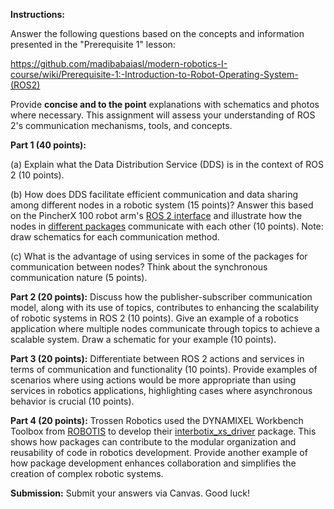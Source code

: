 **Instructions:**

Answer the following questions based on the concepts and information presented in the "Prerequisite 1" lesson:

https://github.com/madibabaiasl/modern-robotics-I-course/wiki/Prerequisite-1:-Introduction-to-Robot-Operating-System-(ROS2)

Provide **concise and to the point** explanations with schematics and photos where necessary. This assignment will assess your understanding of ROS 2's communication mechanisms, tools, and concepts.

**Part 1 (40 points):** 

(a) Explain what the Data Distribution Service (DDS) is in the context of ROS 2 (10 points). 

(b) How does DDS facilitate efficient communication and data sharing among different nodes in a robotic system (15 points)? Answer this based on the PincherX 100 robot arm's [ROS 2 interface](https://docs.trossenrobotics.com/interbotix_xsarms_docs/ros_interface/ros2/overview.html) and illustrate how the nodes in [different packages](https://docs.trossenrobotics.com/interbotix_xsarms_docs/ros2_packages.html) communicate with each other (10 points). Note: draw schematics for each communication method. 

(c) What is the advantage of using services in some of the packages for communication between nodes? Think about the synchronous communication nature (5 points). 

**Part 2 (20 points):** Discuss how the publisher-subscriber communication model, along with its use of topics, contributes to enhancing the scalability of robotic systems in ROS 2 (10 points). Give an example of a robotics application where multiple nodes communicate through topics to achieve a scalable system. Draw a schematic for your example (10 points).

**Part 3 (20 points):** Differentiate between ROS 2 actions and services in terms of communication and functionality (10 points). Provide examples of scenarios where using actions would be more appropriate than using services in robotics applications, highlighting cases where asynchronous behavior is crucial (10 points).

**Part 4 (20 points):** Trossen Robotics used the DYNAMIXEL Workbench Toolbox from [ROBOTIS](https://github.com/ROBOTIS-GIT/dynamixel-workbench/tree/ros2) to develop their [interbotix_xs_driver](https://docs.trossenrobotics.com/interbotix_xsarms_docs/ros_interface/ros2/overview/xs_driver.html) package. This shows how packages can contribute to the modular organization and reusability of code in robotics development. Provide another example of how package development enhances collaboration and simplifies the creation of complex robotic systems. 

**Submission:** Submit your answers via Canvas. Good luck!
